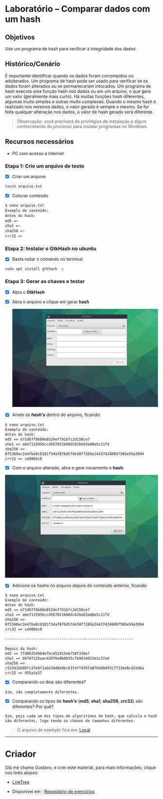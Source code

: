 

# Laboratório – Comparar dados com um hash 

## Objetivos 

Use um programa de hash para verificar a integridade dos dados. 

## Histórico/Cenário 

É importante identificar quando os dados foram corrompidos ou adulterados. Um programa de hash pode ser usado para verificar se os dados foram alterados ou se permaneceram intocados. Um programa de hash executa uma função hash nos dados ou em um arquivo, o que gera um valor (geralmente mais curto). Há muitas funções hash diferentes, algumas muito simples e outras muito complexas. Quando o mesmo hash é realizado nos mesmos dados, o valor gerado é sempre o mesmo. Se for feita qualquer alteração nos dados, o valor de hash gerado será diferente. 

>  Observação: você precisará de privilégios de instalação e algum conhecimento do processo para instalar programas no Windows. 

## Recursos necessários 

* PC com acesso à Internet 

### Etapa 1: Crie um arquivo de texto 

- [x] Criar um arquivo

```bash
touch arquivo.txt
```

- [x] Colocar conteúdo

```bash
$ nano arquivo.txt
Exemplo de conteúdo:
Antes do hash: 
md5 => 
sha1 => 
sha256 => 
crc32 => 
```

### Etapa 2: Instalar o GtkHash no ubuntu

- [x] Basta rodar o comando no terminal

```bash
sudo apt install gtkhash -y
```

  ### Etapa 3: Gerar as chaves e testar

- [x] Abra o **GtkHash**

- [x] Abra o arquivo e clique em gerar **hash**

  ![tela1](tela01.gif)

- [x] Anote os **_hash's_** dentro do arquivo, ficando:

```
$ nano arquivo.txt
Exemplo de conteúdo:
Antes do hash: 
md5 => e71d67f9b08e8529ef791bfc2d150ce7
sha1 => a6e7115956ccd567021b80dc826e63a60e5c11fd
sha256 => 8f5360ec2e4fba0c0181f34af876d5fde50ff289a24437424889758be59a3094
crc32 => ce806bc0
```

- [x] Com o arquivo alterado, abra e gere novamente o **hash**:

![tela2](tela02.gif)

- [x] Adicione os hashs no arquivo depois do conteúdo anterior, ficando:

```
$ nano arquivo.txt
Exemplo de conteúdo:
Antes do hash: 
md5 => e71d67f9b08e8529ef791bfc2d150ce7
sha1 => a6e7115956ccd567021b80dc826e63a60e5c11fd
sha256 => 8f5360ec2e4fba0c0181f34af876d5fde50ff289a24437424889758be59a3094
crc32 => ce806bc0

-----------------------------------------------------------

Depois do hash:
md5 => 7fd8835d904efbc452915eb758f336e7
sha1 => b6f8712baac42076e0b0835cfb9634d23e1c37ad
sha256 => c52341bb0bfc2fe8f1a6e34d0e9bcb3f4ff439fa076d48493c7733be8cd2d46a
crc32 => 955a3a17

```

- [x] Comparando os dois são diferentes?

```
Sim, são completamente diferentes.
```

- [x] Comparando os tipos de **_hash's_** (**md5**, **sha1**, **sha256**, **crc32**) são diferentes? Por quê?

```
Sim, pois cada um dos tipos de algoritimos de hash, que calcula o hash são diferentes, logo tendo as chaves de tamanhos diferentes. 
```



> O arquivo de exemplo fica em: [Local](../exemplos/arquivo.txt)

***

# Criador
Olá me chamo Gustavo, e criei este material, para mais informações, clique nos links abaixo:

* [LinkTree](https://www.linktree.com.br/gusleaooliveira)


* Disponível em : [Repositório de exercícios](https://github.com/gusleaooliveira/materialEstudo)